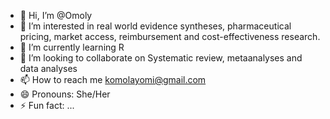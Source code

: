 - 👋 Hi, I’m @Omoly
- 👀 I’m interested in real world evidence syntheses, pharmaceutical pricing, market access, reimbursement and cost-effectiveness research.
- 🌱 I’m currently learning R
- 💞️ I’m looking to collaborate on Systematic review, metaanalyses and data analyses
- 📫 How to reach me komolayomi@gmail.com
- 😄 Pronouns: She/Her
- ⚡ Fun fact: ...

<!---
Omoly/Omoly is a ✨ special ✨ repository because its `README.md` (this file) appears on your GitHub profile.
You can click the Preview link to take a look at your changes.
--->
